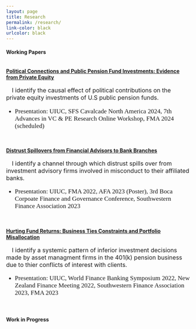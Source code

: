 ```yaml
---
layout: page
title: Research
permalink: /research/
link-color: black
urlcolor: black
---
```


#### **Working Papers** <br>

\
[<u>**Political Connections and Public Pension Fund Investments: Evidence from Private Equity**</u>](/publications/Political_Connections_Pension_Funds.pdf)<br>\
  &nbsp;&nbsp;&nbsp; <font size="3"> I identify the causal effect of political contributions on the private equity investments of U.S public pension funds.</font> 
  * <p style="font-family: Times New Roman; font-size: 13pt"> Presentation: UIUC, SFS Cavalcade North America 2024, 7th Advances in VC & PE Research Online Workshop, FMA 2024 (scheduled)</p>

<br />

[<u>**Distrust Spillovers from Financial Advisors to Bank Branches**</u>](/publications/Distrust_Spillover_on_Banks.pdf)<br>\
  &nbsp;&nbsp;&nbsp; <font size="3"> I identify a channel through which distrust spills over from investment advisory firms involved in misconduct to their affiliated banks.</font> 
  * <p style="font-family: Times New Roman; font-size: 13pt">  Presentation: UIUC, FMA 2022, AFA 2023 (Poster), 3rd Boca Corpoate Finance and Governance Conference, Southwestern Finance Association 2023</p>

<br />

[<u>**Hurting Fund Returns: Business Ties Constraints and Portfolio Misallocation**</u>]()<br>\
  &nbsp;&nbsp;&nbsp; <font size="3"> I identify a systemic pattern of inferior investment decisions made by asset managment firms in the 401(k) pension business due to thier conflicts of interest with clients.</font> 
  * <p style="font-family: Times New Roman; font-size:13pt">  Presentation: UIUC, World Finance Banking Symposium 2022, New Zealand Finance Meeting 2022, Southwestern Finance Association 2023, FMA 2023</p>
 
<br />
  
#### **Work in Progress** <br>
